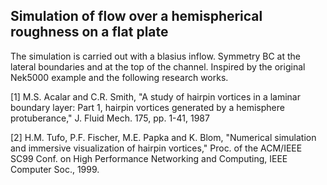 ## Simulation of flow over a hemispherical roughness on a flat plate
The simulation is carried out with a blasius inflow. Symmetry BC at the lateral boundaries and at the top of the channel. Inspired by the original Nek5000 example and the following research works.

[1] M.S. Acalar and C.R. Smith, "A study of hairpin vortices in a laminar 
boundary layer: Part 1, hairpin vortices generated by a hemisphere 
protuberance," J. Fluid Mech. 175, pp. 1-41, 1987

[2] H.M. Tufo, P.F. Fischer, M.E. Papka and K. Blom, "Numerical simulation 
and immersive visualization of hairpin vortices," Proc. of the ACM/IEEE 
SC99 Conf. on High Performance Networking and Computing, IEEE Computer Soc., 1999. 
